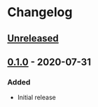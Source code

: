 # Changelog

## [Unreleased]

## [0.1.0] - 2020-07-31
### Added
- Initial release

[Unreleased]: https://github.com/cashapp/turbine/compare/0.1.0...HEAD
[0.1.0]: https://github.com/cashapp/turbine/releases/tag/0.1.0
